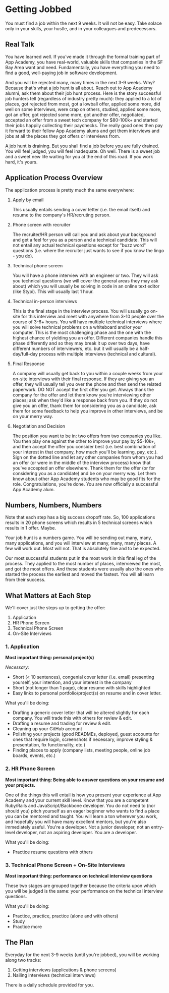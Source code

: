# Getting Jobbed

You must find a job within the next 9 weeks. It will not be easy. Take
solace only in your skills, your hustle, and in your colleagues and
predecessors. 

## Real Talk

You have learned well. If you've made it through the formal training
part of App Academy, you have real-world, valuable skills that companies
in the SF Bay Area want and need. Fundamentally, you have everything you
need to find a good, well-paying job in software development.

And you will be rejected many, many times in the next 3-9 weeks. Why?
Because that's what a job hunt is all about. Reach out to App Academy
alumni, ask them about their job hunt process. Here is the story
successful job hunters tell (regardless of industry pretty much): they
applied to a lot of places, got rejected from most, got a lowball offer,
applied some more, did well on some interviews, were crap on others,
studied, applied some more, got an offer, got rejected some more, got
another offer, negotiated, accepted an offer from a sweet tech company
for $80-100k+ and started their jobs happily collecting their paychecks.
The really good ones then pay it forward to their fellow App Academy
alums and get them interviews and jobs at all the places they got offers
or interviews from.

A job hunt is draining. But you shall find a job before you are fully
drained. You will feel judged, you will feel inadequate. Oh well. There
is a sweet job and a sweet new life waiting for you at the end of this
road. If you work hard, it's yours.

## Application Process Overview

The application process is pretty much the same everywhere:

  1. Apply by email
      
      This usually entails sending a cover letter (i.e. the email
      itself) and resume to the company's HR/recruting person.

  2. Phone screen with recruiter

      The recruiter/HR person will call you and ask about your
      background and get a feel for you as a person and a technical
      candidate. This will not entail any actual technical questions
      except for "buzz word" questions (i.e. where the recruiter just
      wants to see if you know the lingo - you do).

  3. Technical phone screen

      You will have a phone interview with an engineer or two. They will
      ask you technical questions (we will cover the general areas they
      may ask about) which you will usually be solving in code in an
      online text editor (like Stypi). This will usually last 1 hour.

  4. Technical in-person interviews

      This is the final stage in the interview process. You will usually
      go on-site for this interview and meet with anywhere from 3-10
      people over the course of 3-6+ hours. You will have multiple
      technical interviews where you will solve technical problems on a
      whiteboard and/or your computer. This is the most challenging
      phase and the one with the highest chance of yielding you an
      offer. Different companies handle this phase differently and so
      they may break it up over two days, have different numbers of
      interviewers, etc. but it will usually be a half-day/full-day
      process with multiple interviews (technical and cultural).

  5. Final Response
      
      A company will usually get back to you within a couple weeks from
      your on-site interviews with their final response. If they are
      giving you an offer, they will usually tell you over the phone and
      then send the related paperwork. DO NOT accept the first offer you
      get. Always thank the company for the offer and let them know
      you're interviewing other places; ask when they'd like a response
      back from you. If they do not give you an offer, thank them for
      considering you as a candidate, ask them for some feedback to help
      you improve in other interviews, and be on your merry way.

  6. Negotiation and Decision

      The position you want to be in: two offers from two companies you
      like. You then play one against the other to improve your pay by
      $5-10k+, and then accept the offer you consider best (i.e. best
      combination of your interest in that company, how much you'll be
      learning, pay, etc.). Sign on the dotted line and let any other
      companies from whom you had an offer (or were in the middle of the
      interview process) know that you've accepted an offer elsewhere.
      Thank them for the offer (or for considering you as a candidate)
      and be on your merry way. Let them know about other App Academy
      students who may be good fits for the role. Congratulations,
      you're done. You are now officially a successful App Academy alum.

## Numbers, Numbers, Numbers

Note that each step has a big success dropoff rate. So, 100 applications
results in 20 phone screens which results in 5 technical screens which
results in 1 offer. Maybe.

Your job hunt is a numbers game. You will be sending out many, many,
many applications, and you will interview at many, many, many places. A
few will work out. Most will not. That is absolutely fine and to be
expected. 

Our most successful students put in the most work in this final leg of
the process. They applied to the most number of places, interviewed the
most, and got the most offers. And these students were usually also the
ones who started the process the earliest and moved the fastest. You
will all learn from their success.

## What Matters at Each Step

We'll cover just the steps up to getting the offer:

  1. Application
  2. HR Phone Screen
  3. Technical Phone Screen
  4. On-Site Interviews

### 1. Application

**Most important thing: personal project(s)**

*Necessary:*

  * Short (< 10 sentences), congenial cover letter (i.e. email) presenting
    yourself, your intention, and your interest in the company
  * Short (not longer than 1 page), clear resume with skills highlighted
  * Easy links to personal portfolio/project(s) on resume and in cover
    letter.

What you'll be doing:

  * Drafting a generic cover letter that will be altered slightly for
    each company. You will trade this with others for review & edit.
  * Drafting a resume and trading for review & edit.
  * Cleaning up your GitHub account
  * Polishing your projects (good READMEs, deployed, guest accounts for
    ones that require login, screenshots if necessary, improve styling &
    presentation, fix functionality, etc.)
  * Finding places to apply (company lists, meeting people, online job
    boards, events, etc.)

### 2. HR Phone Screen

**Most important thing: Being able to answer questions on your resume
and your projects.**

One of the things this will entail is how you present your experience at
App Academy and your current skill level. Know that you are a competent
Ruby/Rails and JavaScript/Backbone developer. You do not need to (nor
should you) pitch yourself as an eager beginner who wants to find a
place you can be mentored and taught. You will learn a ton wherever you
work, and hopefully you will have many excellent mentors, but you're
also immediately useful. You're a developer. Not a junior developer, not
an entry-level developer, not an aspiring developer. You are a
developer.

What you'll be doing:

  * Practice resume questions with others

### 3. Technical Phone Screen + On-Site Interviews

**Most important thing: performance on technical interview questions**

These two stages are grouped together because the criteria upon which
you will be judged is the same: your performance on the technical
interview questions. 

What you'll be doing:

  * Practice, practice, practice (alone and with others)
  * Study
  * Practice more

## The Plan

Everyday for the next 3-9 weeks (until you're jobbed), you will be
working along two tracks:

  1. Getting interviews (applications & phone screens)
  2. Nailing interviews (technical interviews)

There is a daily schedule provided for you. 

